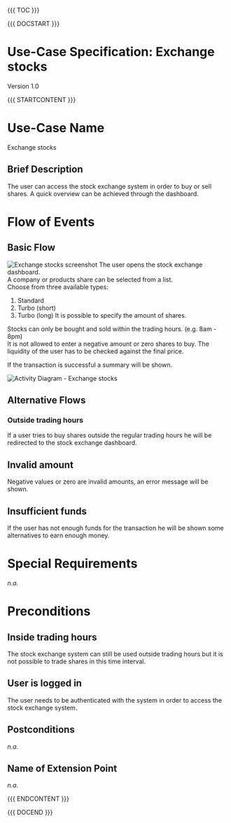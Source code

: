 {{{ TOC }}}


{{{ DOCSTART }}}

# Use-Case Specification: Exchange stocks

Version 1.0

{{{ STARTCONTENT }}}

# Use-Case Name 
Exchange stocks
## 	Brief Description
The user can access the stock exchange system in order to buy or sell shares.
A quick overview can be achieved through the dashboard.

# Flow of Events
## 	Basic Flow
![Exchange stocks screenshot](http://broking.club/img/doc/screens/uc_exchangestocks.png)
The user opens the stock exchange dashboard.  
A company or products share can be selected from a list.  
Choose from three available types:  
1. Standard  
2. Turbo (short)  
3. Turbo (long)
It is possible to specify the amount of shares.

Stocks can only be bought and sold within the trading hours. (e.g. 8am - 8pm)  
It is not allowed to enter a negative amount or zero shares to buy.
The liquidity of the user has to be checked against the final price.

If the transaction is successful a summary will be shown.

![Activity Diagram - Exchange stocks](http://broking.club/img/doc/ac-exchange_stocks.png)

## 	Alternative Flows
### Outside trading hours
If a user tries to buy shares outside the regular trading hours he will be redirected to the stock exchange dashboard.

## Invalid amount
Negative values or zero are invalid amounts, an error message will be shown.

## Insufficient funds
If the user has not enough funds for the transaction he will be shown some alternatives to earn enough money.

# Special Requirements
*n.a.*

# Preconditions
## Inside trading hours
The stock exchange system can still be used outside trading hours but it is not possible to trade shares in this time interval.

## User is logged in
The user needs to be authenticated with the system in order to access the stock exchange system.

## Postconditions
*n.a.*

## 	Name of Extension Point
*n.a.*

{{{ ENDCONTENT }}}

{{{ DOCEND }}}